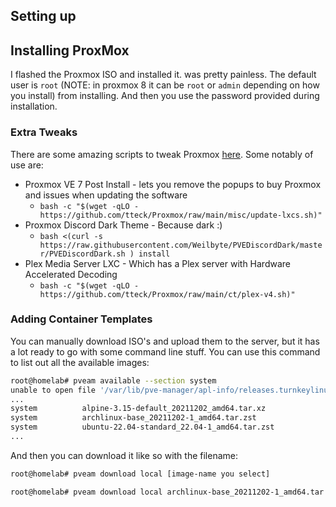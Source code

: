 ## Setting up

## Installing ProxMox

I flashed the Proxmox ISO and installed it. was pretty painless. The default user is `root` (NOTE: in proxmox 8 it can be `root` or `admin` depending on how you install) from installing. And then you use the password provided during installation.

### Extra Tweaks

There are some amazing scripts to tweak Proxmox [here](https://tteck.github.io/Proxmox/). Some notably of use are:

- Proxmox VE 7 Post Install - lets you remove the popups to buy Proxmox and issues when updating the software
	- `bash -c "$(wget -qLO - https://github.com/tteck/Proxmox/raw/main/misc/update-lxcs.sh)"`
- Proxmox Discord Dark Theme - Because dark :)
	- `bash <(curl -s https://raw.githubusercontent.com/Weilbyte/PVEDiscordDark/master/PVEDiscordDark.sh ) install`
- Plex Media Server LXC - Which has a Plex server with Hardware Accelerated Decoding
	- `bash -c "$(wget -qLO - https://github.com/tteck/Proxmox/raw/main/ct/plex-v4.sh)"`

### Adding Container Templates

You can manually download ISO's and upload them to the server, but it has a lot ready to go with some command line stuff. You can use this command to list out all the available images:
```bash
root@homelab# pveam available --section system
unable to open file '/var/lib/pve-manager/apl-info/releases.turnkeylinux.org' - No such file or directory
...
system          alpine-3.15-default_20211202_amd64.tar.xz
system          archlinux-base_20211202-1_amd64.tar.zst
system          ubuntu-22.04-standard_22.04-1_amd64.tar.zst
...
```

And then you can download it like so with the filename:
```bash
root@homelab# pveam download local [image-name you select]
```

```bash
root@homelab# pveam download local archlinux-base_20211202-1_amd64.tar.zst
```

